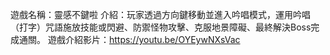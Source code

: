 遊戲名稱：靈感不鍵啦
介紹：玩家透過方向鍵移動並進入吟唱模式，運用吟唱（打字）咒語施放技能或閃避、防禦怪物攻擊、克服地景障礙、最終解決Boss完成通關。
遊戲介紹影片：https://youtu.be/OYEywNXsVac
